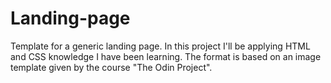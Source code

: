 # Landing-page
Template for a generic landing page. In this project I'll be applying HTML and CSS knowledge I have been learning. The format is based on an image template given by 
the course "The Odin Project".
